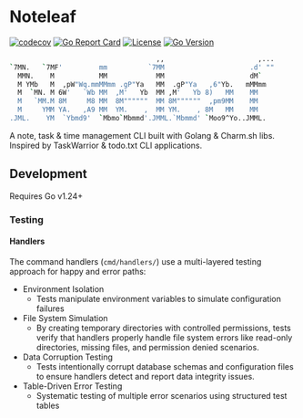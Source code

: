 # Noteleaf

[![codecov](https://codecov.io/gh/stormlightlabs/noteleaf/branch/main/graph/badge.svg)](https://codecov.io/gh/stormlightlabs/noteleaf)
[![Go Report Card](https://goreportcard.com/badge/github.com/stormlightlabs/noteleaf)](https://goreportcard.com/report/github.com/stormlightlabs/noteleaf)
[![License](https://img.shields.io/badge/License-MIT-blue.svg)](LICENSE)
[![Go Version](https://img.shields.io/github/go-mod/go-version/stormlightlabs/noteleaf)](go.mod)

```sh
                                    ,,                       ,...
`7MN.   `7MF'         mm          `7MM                     .d' ""
  MMN.    M           MM            MM                     dM`
  M YMb   M  ,pW"Wq.mmMMmm .gP"Ya   MM  .gP"Ya   ,6"Yb.   mMMmm
  M  `MN. M 6W'   `Wb MM  ,M'   Yb  MM ,M'   Yb 8)   MM    MM
  M   `MM.M 8M     M8 MM  8M""""""  MM 8M""""""  ,pm9MM    MM
  M     YMM YA.   ,A9 MM  YM.    ,  MM YM.    , 8M   MM    MM
.JML.    YM  `Ybmd9'  `Mbmo`Mbmmd'.JMML.`Mbmmd' `Moo9^Yo..JMML.
```

A note, task & time management CLI built with Golang & Charm.sh libs. Inspired by TaskWarrior & todo.txt CLI applications.

## Development

Requires Go v1.24+

### Testing

#### Handlers

The command handlers (`cmd/handlers/`) use a multi-layered testing approach for happy and error paths:

- Environment Isolation
    - Tests manipulate environment variables to simulate configuration failures
- File System Simulation
    - By creating temporary directories with controlled permissions, tests verify that handlers properly handle file system errors like read-only directories, missing files, and permission denied scenarios.
- Data Corruption Testing
    - Tests intentionally corrupt database schemas and configuration files to ensure handlers detect and report data integrity issues.
- Table-Driven Error Testing
    - Systematic testing of multiple error scenarios using structured test tables
